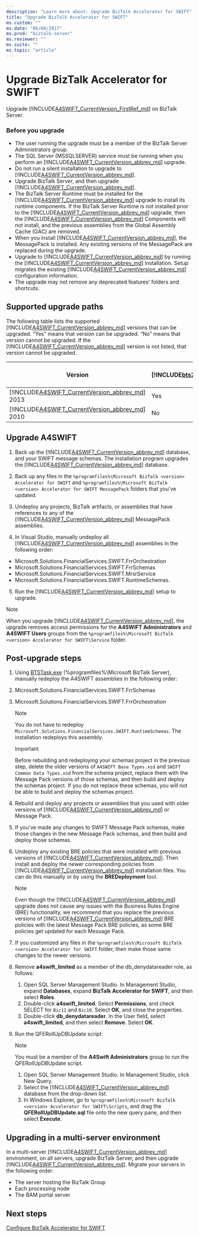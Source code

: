 ```yaml
---
description: "Learn more about: Upgrade BizTalk Accelerator for SWIFT"
title: "Upgrade BizTalk Accelerator for SWIFT"
ms.custom: ""
ms.date: "06/08/2017"
ms.prod: "biztalk-server"
ms.reviewer: ""
ms.suite: ""
ms.topic: "article"
---
```

# Upgrade BizTalk Accelerator for SWIFT
Upgrade [!INCLUDE[A4SWIFT_CurrentVersion_FirstRef_md](../../includes/a4swift-currentversion-firstref-md.md)] on BizTalk Server. 

### Before you upgrade

* The user running the upgrade must be a member of the BizTalk Server Administrators group.
* The SQL Server (MSSQLSERVER) service must be running when you perform an [!INCLUDE[A4SWIFT_CurrentVersion_abbrev_md](../../includes/a4swift-currentversion-abbrev-md.md)] upgrade.
* Do not run a silent installation to upgrade to [!INCLUDE[A4SWIFT_CurrentVersion_abbrev_md](../../includes/a4swift-currentversion-abbrev-md.md)].
* Upgrade BizTalk Server, and then upgrade [!INCLUDE[A4SWIFT_CurrentVersion_abbrev_md](../../includes/a4swift-currentversion-abbrev-md.md)].
* The BizTalk Server Runtime must be installed for the [!INCLUDE[A4SWIFT_CurrentVersion_abbrev_md](../../includes/a4swift-currentversion-abbrev-md.md)] upgrade to install its runtime components. If the BizTalk Server Runtime is not installed prior to the [!INCLUDE[A4SWIFT_CurrentVersion_abbrev_md](../../includes/a4swift-currentversion-abbrev-md.md)] upgrade, then the [!INCLUDE[A4SWIFT_CurrentVersion_abbrev_md](../../includes/a4swift-currentversion-abbrev-md.md)] Components will not install, and the previous assemblies from the Global Assembly Cache (GAC) are removed.
* When you install [!INCLUDE[A4SWIFT_CurrentVersion_abbrev_md](../../includes/a4swift-currentversion-abbrev-md.md)], the MessagePack is installed. Any existing versions of the MessagePack are replaced during the upgrade.
* Upgrade to [!INCLUDE[A4SWIFT_CurrentVersion_abbrev_md](../../includes/a4swift-currentversion-abbrev-md.md)] by running the [!INCLUDE[A4SWIFT_CurrentVersion_abbrev_md](../../includes/a4swift-currentversion-abbrev-md.md)] installation. Setup migrates the existing [!INCLUDE[A4SWIFT_CurrentVersion_abbrev_md](../../includes/a4swift-currentversion-abbrev-md.md)] configuration information. 
* The upgrade may not remove any deprecated features’ folders and shortcuts.

## Supported upgrade paths  
 The following table lists the supported [!INCLUDE[A4SWIFT_CurrentVersion_abbrev_md](../../includes/a4swift-currentversion-abbrev-md.md)] versions that can be upgraded. “Yes” means that version can be upgraded. “No” means that version cannot be upgraded. If the [!INCLUDE[A4SWIFT_CurrentVersion_abbrev_md](../../includes/a4swift-currentversion-abbrev-md.md)] version is not listed, that version cannot be upgraded.  


| Version | [!INCLUDE[bts2016_md](../../includes/bts2016-md.md)] | [!INCLUDE[bts2013r2](../../includes/bts2013r2-md.md)] | BizTalk Server 2013 |
|--|--|--|--|
| [!INCLUDE[A4SWIFT_CurrentVersion_abbrev_md](../../includes/a4swift-currentversion-abbrev-md.md)] 2013 |                         Yes                          |                          Yes                          |         No          |
| [!INCLUDE[A4SWIFT_CurrentVersion_abbrev_md](../../includes/a4swift-currentversion-abbrev-md.md)] 2010 |                          No                          |                          Yes                          |         Yes         |

## Upgrade A4SWIFT

1. Back up the [!INCLUDE[A4SWIFT_CurrentVersion_abbrev_md](../../includes/a4swift-currentversion-abbrev-md.md)] database, and your SWIFT message schemas. The installation program upgrades the [!INCLUDE[A4SWIFT_CurrentVersion_abbrev_md](../../includes/a4swift-currentversion-abbrev-md.md)] database.

2. Back up any files in the `%programfiles%\Microsoft BizTalk <version> Accelerator for SWIFT` and `%programfiles%\Microsoft BizTalk <version> Accelerator for SWIFT MessagePack` folders that you've updated.
  
3. Undeploy any projects, BizTalk artifacts, or assemblies that have references to any of the [!INCLUDE[A4SWIFT_CurrentVersion_abbrev_md](../../includes/a4swift-currentversion-abbrev-md.md)] MessagePack assemblies.

4. In Visual Studio, manually undeploy all [!INCLUDE[A4SWIFT_CurrentVersion_abbrev_md](../../includes/a4swift-currentversion-abbrev-md.md)] assemblies in the following order:

* Microsoft.Solutions.FinancialServices.SWIFT.FrrOrchestration
* Microsoft.Solutions.FinancialServices.SWIFT.FrrSchemas
* Microsoft.Solutions.FinancialServices.SWIFT.MrsrService
* Microsoft.Solutions.FinancialServices.SWIFT.RuntimeSchemas.

5. Run the [!INCLUDE[A4SWIFT_CurrentVersion_abbrev_md](../../includes/a4swift-currentversion-abbrev-md.md)] setup to upgrade.

> [!NOTE]
> When you upgrade [!INCLUDE[A4SWIFT_CurrentVersion_abbrev_md](../../includes/a4swift-currentversion-abbrev-md.md)], the upgrade removes access permissions for the **A4SWIFT Administrators** and **A4SWIFT Users** groups from the `%programfiles%\Microsoft BizTalk <version> Accelerator for SWIFT\Service` folder.         
        
## Post-upgrade steps

1. Using [BTSTask.exe](../../core/btstask-command-line-reference.md) (%programfiles%\Microsoft BizTalk Server), manually redeploy the A4SWIFT assemblies in the following order:
2. Microsoft.Solutions.FinancialServices.SWIFT.FrrSchemas
3. Microsoft.Solutions.FinancialServices.SWIFT.FrrOrchestration

     > [!NOTE]
     > You do not have to redeploy `Microsoft.Solutions.FinancialServices.SWIFT.RuntimeSchemas`. The installation redeploys this assembly.

     > [!IMPORTANT] 
     > Before rebuilding and redeploying your schemas project in the previous step, delete the older versions of `A4SWIFT Base Types.xsd` and `SWIFT Common Data Types.xsd` from the schema project, replace them with the Message Pack versions of those schemas, and then build and deploy the schemas project. If you do not replace these schemas, you will not be able to build and deploy the schemas project.

4. Rebuild and deploy any projects or assemblies that you used with older versions of [!INCLUDE[A4SWIFT_CurrentVersion_abbrev_md](../../includes/a4swift-currentversion-abbrev-md.md)] or Message Pack.
5. If you've made any changes to SWIFT Message Pack schemas, make those changes in the new Message Pack schemas, and then build and deploy those schemas.
6. Undeploy any existing BRE policies that were installed with previous versions of [!INCLUDE[A4SWIFT_CurrentVersion_abbrev_md](../../includes/a4swift-currentversion-abbrev-md.md)]. Then install and deploy the newer corresponding policies from [!INCLUDE[A4SWIFT_CurrentVersion_abbrev_md](../../includes/a4swift-currentversion-abbrev-md.md)] installation files. You can do this manually or by using the **BREDeployment** tool.

   > [!NOTE]
   > Even though the [!INCLUDE[A4SWIFT_CurrentVersion_abbrev_md](../../includes/a4swift-currentversion-abbrev-md.md)] upgrade does not cause any issues with the Business Rules Engine (BRE) functionality, we recommend that you replace the previous versions of [!INCLUDE[A4SWIFT_CurrentVersion_abbrev_md](../../includes/a4swift-currentversion-abbrev-md.md)] BRE policies with the latest Message Pack BRE policies, as some BRE policies get updated for each Message Pack.
    
7. If you customized any files in the `%programfiles%\Microsoft BizTalk <version> Accelerator for SWIFT` folder, then make those same changes to the newer versions.
8. Remove **a4swift_limited** as a member of the db_denydatareader role, as follows:
    1. Open SQL Server Management Studio. In Management Studio, expand **Databases**, expand **BizTalk Accelerator for SWIFT**, and then select **Roles**.
    2. Double-click **a4swift_limited**. Select **Permissions**, and check SELECT for `Bic11` and `Bic10`. Select **OK**, and close the properties.
    3. Double-click **db_denydatareader**. In the User field, select **a4swift_limited**, and then select **Remove**. Select **OK**.

9. Run the QFERollUpDBUpdate script:

    > [!NOTE]
    > You must be a member of the **A4Swift Administrators** group to run the QFERollUpDBUpdate script.
    
   1. Open SQL Server Management Studio. In Management Studio, click New Query. 
   2. Select the [!INCLUDE[A4SWIFT_CurrentVersion_abbrev_md](../../includes/a4swift-currentversion-abbrev-md.md)] database from the drop-down list. 
   3. In Windows Explorer, go to `%programfiles%\Microsoft BizTalk <version> Accelerator for SWIFT\Scripts`, and drag the **QFERollUpDBUpdate.sql** file onto the new query pane, and then select **Execute**.
    
    
## Upgrading in a multi-server environment

In a multi-server [!INCLUDE[A4SWIFT_CurrentVersion_abbrev_md](../../includes/a4swift-currentversion-abbrev-md.md)] environment, on all servers, upgrade BizTalk Server, and then upgrade [!INCLUDE[A4SWIFT_CurrentVersion_abbrev_md](../../includes/a4swift-currentversion-abbrev-md.md)]. Migrate your servers in the following order:

* The server hosting the BizTalk Group
* Each processing node
* The BAM portal server


## Next steps
[Configure BizTalk Accelerator for SWIFT](../../adapters-and-accelerators/accelerator-swift/configure-biztalk-accelerator-for-swift.md)
